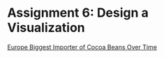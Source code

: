 # Assignment 6: Design a Visualization

[Europe Biggest Importer of Cocoa Beans Over Time](https://github.com/juliashapero/datavisualization-fall2021/blob/main/jCfDl-europe-biggest-importer-of-cocoa-beans-over-time.png)
